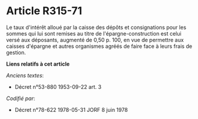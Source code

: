 # Article R315-71

Le taux d'intérêt alloué par la caisse des dépôts et consignations pour les sommes qui lui sont remises au titre de
l'épargne-construction est celui versé aux déposants, augmenté de 0,50 p. 100, en vue de permettre aux caisses d'épargne et
autres organismes agréés de faire face à leurs frais de gestion.

**Liens relatifs à cet article**

_Anciens textes_:

  - Décret n°53-880 1953-09-22 art. 3

_Codifié par_:

  - Décret n°78-622 1978-05-31 JORF 8 juin 1978
